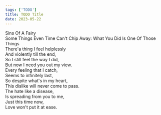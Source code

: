 ```yaml
---
tags: ['TODO']
title: TODO Title
date: 2023-05-22
---
```


Sins Of A Fairy  
Some Things Even Time Can't Chip Away: What You Did Is One Of Those Things  
There'a thing I feel helplessly  
And violently till the end,  
So I still feel the way I did,  
But now I need you out my view.  
Every feeling that I catch,  
Seems to infinitely last,  
So despite what's in my heart,  
This dislike will never come to pass.  
The hate like a disease,  
Is spreading from you to me,  
Just this time now,  
Love won't put it at ease.  
